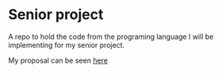 # Senior project

A repo to hold the code from the programing language I will be implementing for my senior project.

My proposal can be seen [ here ](https://github.com/justgage/senior-project/blob/master/preposal.md)
